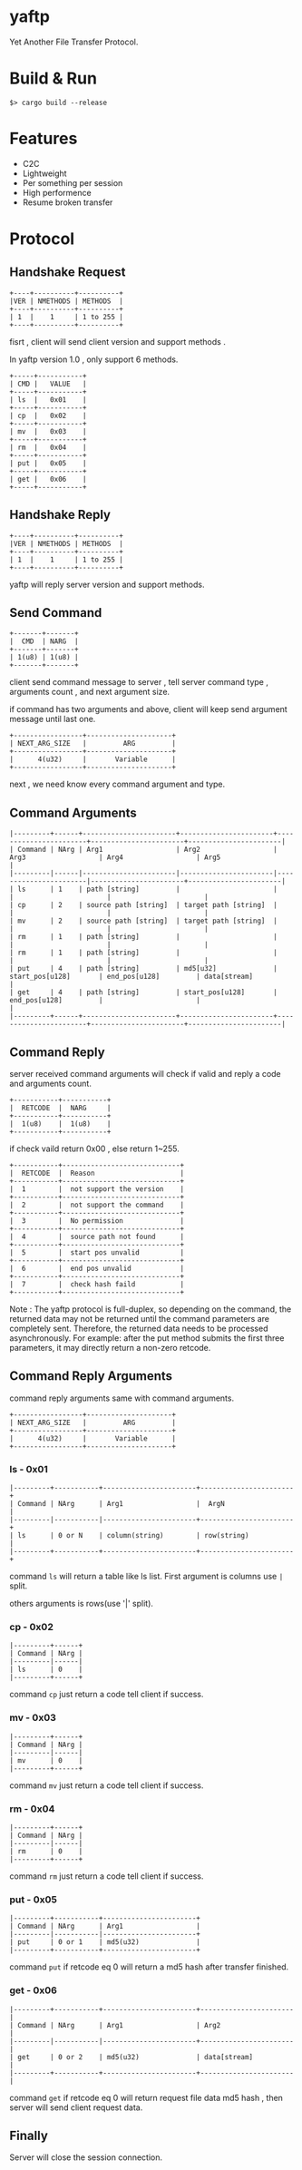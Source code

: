 # yaftp
Yet Another File Transfer Protocol.

# Build & Run

`$> cargo build --release`

# Features

* C2C
* Lightweight
* Per something per session
* High performence
* Resume broken transfer

# Protocol

## Handshake Request

```
+----+----------+----------+
|VER | NMETHODS | METHODS  |
+----+----------+----------+
| 1  |    1     | 1 to 255 |
+----+----------+----------+
```

fisrt , client will send client version and support methods . 

In yaftp version 1.0 , only support 6 methods.

```
+-----+-----------+
| CMD |   VALUE   |
+-----+-----------+
| ls  |   0x01    |
+-----+-----------+
| cp  |   0x02    |
+-----+-----------+
| mv  |   0x03    |
+-----+-----------+
| rm  |   0x04    |
+-----+-----------+
| put |   0x05    |
+-----+-----------+
| get |   0x06    |
+-----+-----------+
```

## Handshake Reply

```
+----+----------+----------+
|VER | NMETHODS | METHODS  |
+----+----------+----------+
| 1  |    1     | 1 to 255 |
+----+----------+----------+
```

yaftp will reply server version and support methods.

## Send Command

```
+-------+-------+
|  CMD  | NARG  |
+-------+-------+
| 1(u8) | 1(u8) |
+-------+-------+
```

client send command message to server , tell server command type , arguments count , and next argument size.

if command has two arguments and above,  client will keep send argument message until last one.

```
+-----------------+---------------------+
| NEXT_ARG_SIZE   |         ARG         |
+-----------------+---------------------+
|      4(u32)     |       Variable      |
+-----------------+---------------------+
```

next , we need know every command argument and type.

## Command Arguments

```
|---------+------+-----------------------+-----------------------+-----------------------+-----------------------+-----------------------|
| Command | NArg | Arg1                  | Arg2                  | Arg3                  | Arg4                  | Arg5                  |
|---------|------|-----------------------|-----------------------|-----------------------|-----------------------+-----------------------|
| ls      | 1    | path [string]         |                       |                       |                       |                       |
| cp      | 2    | source path [string]  | target path [string]  |                       |                       |                       |
| mv      | 2    | source path [string]  | target path [string]  |                       |                       |                       |
| rm      | 1    | path [string]         |                       |                       |                       |                       |
| rm      | 1    | path [string]         |                       |                       |                       |                       |
| put     | 4    | path [string]         | md5[u32]              | start_pos[u128]       | end_pos[u128]         | data[stream]          |
| get     | 4    | path [string]         | start_pos[u128]       | end_pos[u128]         |                       |                       |
|---------+------+-----------------------+-----------------------+-----------------------+-----------------------+-----------------------|
```

## Command Reply

server received command arguments will check if valid and reply a code and arguments count.

```
+-----------+-----------+
|  RETCODE  |  NARG     |
+-----------+-----------+
|  1(u8)    |  1(u8)    |
+-----------+-----------+
```

if check vaild return 0x00 , else return 1~255.

```
+-----------+-----------------------------+
|  RETCODE  |  Reason                     |
+-----------+-----------------------------+
|  1        |  not support the version    |
+-----------+-----------------------------+
|  2        |  not support the command    |
+-----------+-----------------------------+
|  3        |  No permission              |
+-----------+-----------------------------+
|  4        |  source path not found      |
+-----------+-----------------------------+
|  5        |  start pos unvalid          |
+-----------+-----------------------------+
|  6        |  end pos unvalid            |
+-----------+-----------------------------+
|  7        |  check hash faild           |
+-----------+-----------------------------+
```

Note : The yaftp protocol is full-duplex, so depending on the command, the returned data may not be returned until the command parameters are completely sent. Therefore, the returned data needs to be processed asynchronously. For example: after the put method submits the first three parameters, it may directly return a non-zero retcode. 

## Command Reply Arguments

command reply arguments same with command arguments.

```
+-----------------+---------------------+
| NEXT_ARG_SIZE   |         ARG         |
+-----------------+---------------------+
|      4(u32)     |       Variable      |
+-----------------+---------------------+
```

### ls - 0x01

```
|---------+-----------+-----------------------+-----------------------+
| Command | NArg      | Arg1                  |  ArgN                 |
|---------|-----------|-----------------------+-----------------------+
| ls      | 0 or N    | column(string)        | row(string)           |
|---------+-----------+-----------------------+-----------------------+
```

command `ls` will return a table like ls list. First argument is columns use `|` split.

others arguments is rows(use '|' split).

### cp - 0x02

```
|---------+------+
| Command | NArg |
|---------|------|
| ls      | 0    |
|---------+------+
```

command `cp` just return a code tell client if success.

### mv - 0x03

```
|---------+------+
| Command | NArg |
|---------|------|
| mv      | 0    |
|---------+------+
```

command `mv` just return a code tell client if success.

### rm - 0x04

```
|---------+------+
| Command | NArg |
|---------|------|
| rm      | 0    |
|---------+------+
```

command `rm` just return a code tell client if success.

### put - 0x05

```
|---------+-----------+-----------------------+
| Command | NArg      | Arg1                  |
|---------|-----------|-----------------------+
| put     | 0 or 1    | md5(u32)              |
|---------+-----------+-----------------------+
```

command `put` if retcode eq 0 will return a md5 hash after transfer finished.

### get - 0x06

```
|---------+-----------+-----------------------+-----------------------|
| Command | NArg      | Arg1                  | Arg2                  |
|---------|-----------|-----------------------+-----------------------|
| get     | 0 or 2    | md5(u32)              | data[stream]          |
|---------+-----------+-----------------------+-----------------------|
```

command `get` if retcode eq 0 will return request file data md5 hash , then server will send client request data.

## Finally

Server will close the session connection.


